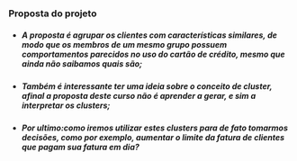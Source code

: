 ### Proposta do projeto
* ##### **A proposta é agrupar os clientes com características similares, de modo que os membros de um mesmo grupo possuem comportamentos parecidos no uso do cartão de crédito, mesmo que ainda não saibamos quais são;**
* ##### **Também é interessante ter uma ideia sobre o conceito de cluster, afinal a proposta deste curso não é aprender a gerar, e sim a interpretar os clusters;**
* ##### **Por ultimo:como iremos utilizar estes clusters para de fato tomarmos decisões, como por exemplo, aumentar o limite da fatura de clientes que pagam sua fatura em dia?**